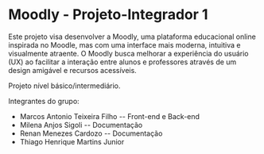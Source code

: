# Moodly - Projeto-Integrador 1

Este projeto visa desenvolver a Moodly, uma plataforma educacional online inspirada no Moodle, mas com uma interface mais moderna, intuitiva e visualmente atraente.
O Moodly busca melhorar a experiência do usuário (UX) ao facilitar a interação entre alunos e professores através de um design amigável e recursos acessíveis.

Projeto nível básico/intermediário.

Integrantes do grupo:
- Marcos Antonio Teixeira Filho -- Front-end e Back-end
- Milena Anjos Sigoli -- Documentação
- Renan Menezes Cardozo -- Documentação
- Thiago Henrique Martins Junior
